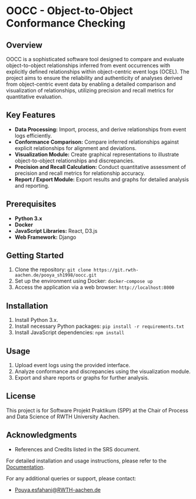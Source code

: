 # OOCC - Object-to-Object Conformance Checking

## Overview
OOCC is a sophisticated software tool designed to compare and evaluate object-to-object relationships inferred from event occurrences with explicitly defined relationships within object-centric event logs (OCEL). The project aims to ensure the reliability and authenticity of analyses derived from object-centric event data by enabling a detailed comparison and visualization of relationships, utilizing precision and recall metrics for quantitative evaluation.

## Key Features
- **Data Processing:** Import, process, and derive relationships from event logs efficiently.
- **Conformance Comparison:** Compare inferred relationships against explicit relationships for alignment and deviations.
- **Visualization Module:** Create graphical representations to illustrate object-to-object relationships and discrepancies.
- **Precision and Recall Calculation:** Conduct quantitative assessment of precision and recall metrics for relationship accuracy.
- **Report / Export Module:** Export results and graphs for detailed analysis and reporting.

## Prerequisites
- **Python 3.x**
- **Docker**
- **JavaScript Libraries:** React, D3.js
- **Web Framework:** Django

## Getting Started
1. Clone the repository: `git clone https://git.rwth-aachen.de/pooya_sh1998/oocc.git`
2. Set up the environment using Docker: `docker-compose up`
3. Access the application via a web browser: `http://localhost:8000`

## Installation
1. Install Python 3.x.
2. Install necessary Python packages: `pip install -r requirements.txt`
3. Install JavaScript dependencies: `npm install`

## Usage
1. Upload event logs using the provided interface.
2. Analyze conformance and discrepancies using the visualization module.
3. Export and share reports or graphs for further analysis.

## License
This project is for Software Projekt Praktikum (SPP) at the Chair of Process and Data Science of RWTH University Aachen.

## Acknowledgments
- References and Credits listed in the SRS document.

For detailed installation and usage instructions, please refer to the [Documentation](docs/).

For any additional queries or support, please contact:
- Pouya.esfahani@RWTH-aachen.de
